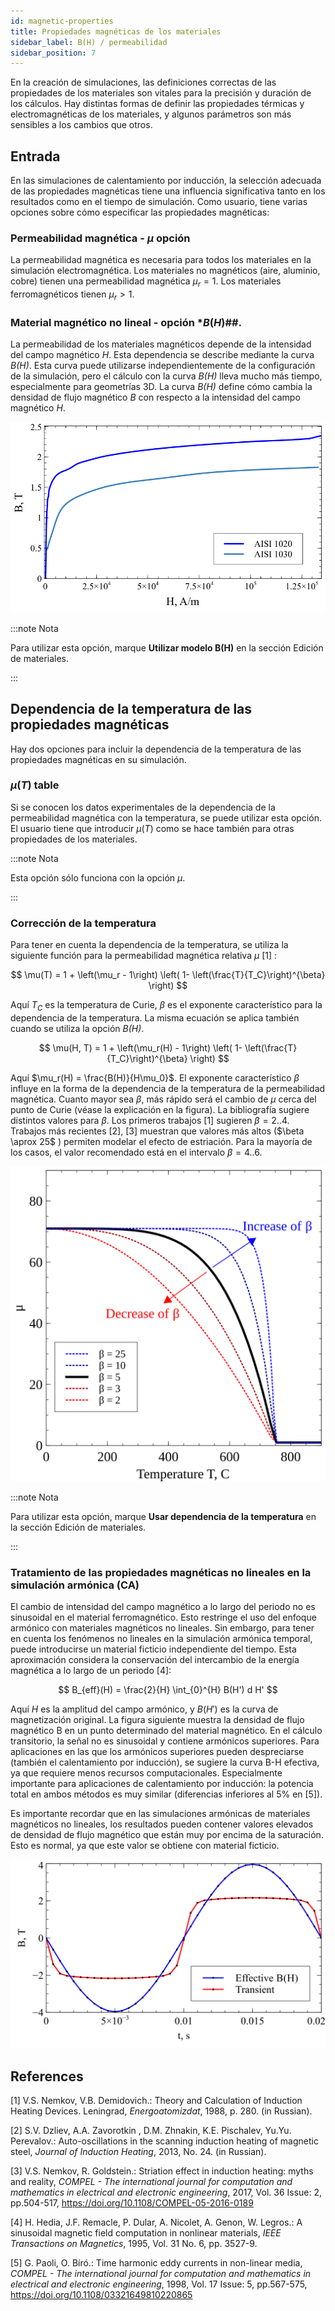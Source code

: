 ```yaml
---
id: magnetic-properties
title: Propiedades magnéticas de los materiales
sidebar_label: B(H) / permeabilidad
sidebar_position: 7
---
```


En la creación de simulaciones, las definiciones correctas de las propiedades de los materiales son vitales para la precisión y duración de los cálculos. Hay distintas formas de definir las propiedades térmicas y electromagnéticas de los materiales, y algunos parámetros son más sensibles a los cambios que otros.

## Entrada
En las simulaciones de calentamiento por inducción, la selección adecuada de las propiedades magnéticas tiene una influencia significativa tanto en los resultados como en el tiempo de simulación. Como usuario, tiene varias opciones sobre cómo especificar las propiedades magnéticas:

### Permeabilidad magnética - $\mu$ opción

La permeabilidad magnética es necesaria para todos los materiales en la simulación electromagnética. Los materiales no magnéticos (aire, aluminio, cobre) tienen una permeabilidad magnética $\mu_r = 1$. Los materiales ferromagnéticos tienen $\mu_r > 1$.

### Material magnético no lineal - opción *$B(H)$##.

La permeabilidad de los materiales magnéticos depende de la intensidad del campo magnético *H*. Esta dependencia se describe mediante la curva *B(H)*.
Esta curva puede utilizarse independientemente de la configuración de la simulación, pero el cálculo con la curva *B(H)* lleva mucho más tiempo, especialmente para geometrías 3D.
La curva *B(H)* define cómo cambia la densidad de flujo magnético *B* con respecto a la intensidad del campo magnético *H*.

<p align="center">

![BH](assets/magnetic-properties/bh.svg)

</p>

:::note Nota

Para utilizar esta opción, marque **Utilizar modelo B(H)** en la sección Edición de materiales.

:::

## Dependencia de la temperatura de las propiedades magnéticas

Hay dos opciones para incluir la dependencia de la temperatura de las propiedades magnéticas en su simulación.

### $\mu(T)$ table

Si se conocen los datos experimentales de la dependencia de la permeabilidad magnética con la temperatura, se puede utilizar esta opción. El usuario tiene que introducir $\mu(T)$ como se hace también para otras propiedades de los materiales. 

:::note Nota

Esta opción sólo funciona con la opción $\mu$.

:::

### Corrección de la temperatura

Para tener en cuenta la dependencia de la temperatura, se utiliza la siguiente función para la permeabilidad magnética relativa $\mu$ [1] :

$$
\mu(T) = 1 + \left(\mu_r - 1\right) \left( 1- \left(\frac{T}{T_C}\right)^{\beta} \right)
$$

Aquí $T_C$ es la temperatura de Curie, $\beta$ es el exponente característico para la dependencia de la temperatura. La misma ecuación se aplica también cuando se utiliza la opción *$B(H)$*.

$$
\mu(H, T) = 1 + \left(\mu_r(H) - 1\right) \left( 1- \left(\frac{T}{T_C}\right)^{\beta} \right)
$$


Aquí $\mu_r(H) = \frac{B(H)}{H\mu_0}$.
El exponente característico $\beta$ influye en la forma de la dependencia de la temperatura de la permeabilidad magnética. Cuanto mayor sea $\beta$, más rápido será el cambio de $\mu$ cerca del punto de Curie (véase la explicación en la figura). La bibliografía sugiere distintos valores para $\beta$. Los primeros trabajos [1] sugieren $\beta = 2..4$. Trabajos más recientes [2], [3] muestran que valores más altos ($\beta \aprox 25$ ) permiten modelar el efecto de estriación. Para la mayoría de los casos, el valor recomendado está en el intervalo $\beta = 4..6$.

<p align="center">

![mu(T)](assets/magnetic-properties/mu(T).svg)

</p>

:::note Nota

Para utilizar esta opción, marque **Usar dependencia de la temperatura** en la sección Edición de materiales.

:::

### Tratamiento de las propiedades magnéticas no lineales en la simulación armónica (CA)

El cambio de intensidad del campo magnético a lo largo del periodo no es sinusoidal en el material ferromagnético. Esto restringe el uso del enfoque armónico con materiales magnéticos no lineales. Sin embargo, para tener en cuenta los fenómenos no lineales en la simulación armónica temporal, puede introducirse un material ficticio independiente del tiempo. Esta aproximación considera la conservación del intercambio de la energía magnética a lo largo de un periodo [4]:

$$
B_{eff}(H) = \frac{2}{H} \int_{0}^{H} B(H') d H'
$$

Aquí $H$ es la amplitud del campo armónico, y $B(H')$ es la curva de magnetización original.
La figura siguiente muestra la densidad de flujo magnético B en un punto determinado del material magnético. En el cálculo transitorio, la señal no es sinusoidal y contiene armónicos superiores. Para aplicaciones en las que los armónicos superiores pueden despreciarse (también el calentamiento por inducción), se sugiere la curva B-H efectiva, ya que requiere menos recursos computacionales. Especialmente importante para aplicaciones de calentamiento por inducción: la potencia total en ambos métodos es muy similar (diferencias inferiores al 5% en [5]).

Es importante recordar que en las simulaciones armónicas de materiales magnéticos no lineales, los resultados pueden contener valores elevados de densidad de flujo magnético que están muy por encima de la saturación. Esto es normal, ya que este valor se obtiene con material ficticio.


<p align="center">

![Beff(H)](assets/magnetic-properties/Beff(H).svg)

</p>

## References
[1] V.S. Nemkov, V.B. Demidovich.: Theory and Calculation of Induction Heating Devices. Leningrad, *Energoatomizdat*, 1988, p. 280. (in Russian).

[2] S.V. Dzliev, A.A. Zavorotkin , D.M. Zhnakin, K.E. Pischalev,  Yu.Yu. Perevalov.: Auto-oscillations in the scanning induction heating of magnetic steel, *Journal of Induction Heating*, 2013, No. 24. (in Russian).

[3] V.S. Nemkov, R. Goldstein.: Striation effect in induction heating: myths and reality, *COMPEL - The international journal for computation and mathematics in electrical and electronic engineering*, 2017, Vol. 36 Issue: 2, pp.504-517, https://doi.org/10.1108/COMPEL-05-2016-0189 

[4] H. Hedia, J.F. Remacle, P. Dular, A. Nicolet, A. Genon, W. Legros.: A sinusoidal
magnetic field computation in nonlinear materials, *IEEE Transactions on Magnetics*, 1995,  Vol. 31
No. 6, pp. 3527-9.

[5] G. Paoli, O. Bíró.: Time harmonic eddy currents in non-linear media, *COMPEL - The international
journal for computation and mathematics in electrical and electronic engineering*, 1998, Vol. 17 Issue: 5, pp.567-575, https://doi.org/10.1108/03321649810220865